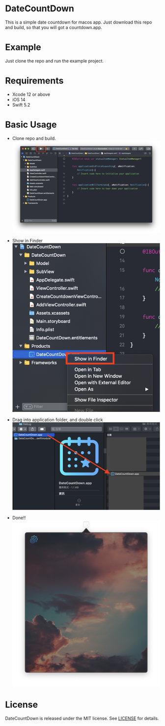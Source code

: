 # DateCountDown
This is a simple date countdown for macos app. Just download this repo and build, so that you will got a countdown.app.

# Example
Just clone the repo and run the example project.

# Requirements

- Xcode 12 or above
- iOS 14
- Swift 5.2

# Basic Usage
- Clone repo and build.
![GITHUB](https://github.com/SabrinaJiang14/DateCountDown/blob/master/image/1.png "clone_repo_and_build")

- Show in Finder
![GITHUB](https://github.com/SabrinaJiang14/DateCountDown/blob/master/image/2.png "show_in_finder")

- Drag into application folder, and double click
![GITHUB](https://github.com/SabrinaJiang14/DateCountDown/blob/master/image/3.png "drag_into_application")

- Done!!
![GITHUB](https://github.com/SabrinaJiang14/DateCountDown/blob/master/image/4.png "done")

# License

DateCountDown is released under the MIT license. See [LICENSE](https://github.com/SabrinaJiang14/DateCountDown/blob/master/LICENSE) for details.